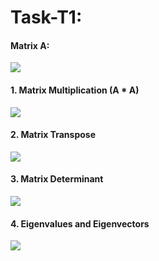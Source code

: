 # Task-T1:
#### Matrix A:
<img src = "https://github.com/amansetu03/DS-Internship-Celebal-Technology/assets/106844274/1ad11ca3-2632-48b3-a777-af5562cba36a"><br>
#### 1. Matrix Multiplication (A * A)
<img src = "https://github.com/amansetu03/DS-Internship-Celebal-Technology/assets/106844274/cb2f8132-9019-4cce-b100-411484b21b56"><br>
#### 2. Matrix Transpose
<img src = "https://github.com/amansetu03/DS-Internship-Celebal-Technology/assets/106844274/ecb12e15-372b-4704-9839-ceff75386854"><br>
#### 3. Matrix Determinant
<img src = "https://github.com/amansetu03/DS-Internship-Celebal-Technology/assets/106844274/b97b3d61-42fe-4092-9f9c-06adec30132a"><br>
#### 4. Eigenvalues and Eigenvectors
<img src = "https://github.com/amansetu03/DS-Internship-Celebal-Technology/assets/106844274/5d2c3d35-0489-4059-b90a-09240e2b3a4d"><br>
